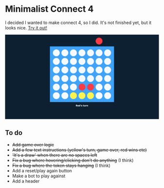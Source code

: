 # Minimalist Connect 4
I decided I wanted to make connect 4, so I did. It's not finished yet, but it looks nice.
[Try it out!](https://jmang00.github.io/minimalist-connect-4/)

![example](img/example.png)

## To do
- ~~Add game over logic~~
- ~~Add a few text instructions (yellow's turn, game over, red wins etc)~~
- ~~'It's a draw' when there are no spaces left~~
- ~~Fix a bug where hovering/clicking don't do anything~~ (I think)
- ~~Fix a bug where the token stays hanging~~ (I think)
- Add a reset/play again button
- Make a bot to play against
- Add a header

